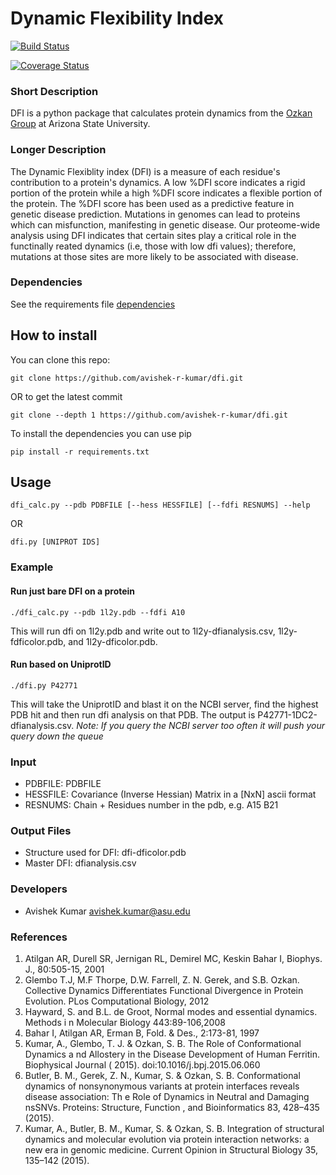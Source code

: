 # Dynamic Flexibility Index #

[![Build Status](https://travis-ci.org/avishek-r-kumar/DFI.svg?branch=master)](https://travis-ci.org/avishek-r-kumar/DFI)

[![Coverage Status](https://coveralls.io/repos/github/avishek-r-kumar/DFI/badge.svg?branch=master)](https://coveralls.io/github/avishek-r-kumar/DFI?branch=master)

### Short Description ###
DFI is a python package that calculates protein dynamics from the
[Ozkan Group][OzkanLab] at Arizona State University.

[OzkanLab]: <http://ozkanlab.physics.asu.edu> "Ozkan Lab Website"

### Longer Description ###
The Dynamic Flexiblity index (DFI) is a measure of each residue's contribution to
a protein's dynamics. A low %DFI score indicates a rigid portion of the protein
while a high %DFI score indicates a flexible portion of the protein. The %DFI
score has been used as a predictive feature in genetic disease prediction. 
Mutations in genomes can lead to proteins which can misfunction, manifesting in 
genetic disease. Our proteome-wide analysis using DFI indicates that certain 
sites play a critical role in the functinally reated dynamics (i.e, those with
low dfi values); therefore, mutations at those sites are more likely to be 
associated with disease. 

### Dependencies ###

See the requirements file [dependencies][Requirements]


[Requirements]: <https://raw.githubusercontent.com/avishek-r-kumar/DFI/master/requirements.txt>

## How to install ##
You can clone this repo:
```
git clone https://github.com/avishek-r-kumar/dfi.git
```
OR to get the latest commit 
```
git clone --depth 1 https://github.com/avishek-r-kumar/dfi.git
```
To install the dependencies you can use pip
```
pip install -r requirements.txt 
```

## Usage ##
```
dfi_calc.py --pdb PDBFILE [--hess HESSFILE] [--fdfi RESNUMS] --help   
```
OR
```
dfi.py [UNIPROT IDS]
```
### Example ###
#### Run just bare DFI on a protein ####
```
./dfi_calc.py --pdb 1l2y.pdb --fdfi A10 
```
This will run dfi on 1l2y.pdb and write out to 1l2y-dfianalysis.csv,
1l2y-fdficolor.pdb, and 1l2y-dficolor.pdb.
	
#### Run based on UniprotID ####
```
./dfi.py P42771
```
This will take the UniprotID and blast it on the NCBI server, find the
highest PDB hit and then run dfi analysis on that PDB. The output is
P42771-1DC2-dfianalysis.csv. 
*Note: If you query the NCBI server too often it will push your query
down the queue*

### Input ###

* PDBFILE:     PDBFILE
* HESSFILE:    Covariance (Inverse Hessian) Matrix in a [NxN] ascii format 
* RESNUMS:     Chain + Residues number in the pdb, e.g. A15 B21

### Output Files ###

* Structure used for DFI: dfi-dficolor.pdb 
* Master DFI: dfianalysis.csv 

### Developers ###
* Avishek Kumar avishek.kumar@asu.edu


### References ###

1. Atilgan AR, Durell SR, Jernigan RL, Demirel MC, Keskin Bahar I, Biophys. J., 
80:505-15, 2001 
2. Glembo T.J, M.F Thorpe, D.W. Farrell, Z. N. Gerek, and S.B. Ozkan. Collective
 Dynamics Differentiates Functional Divergence in Protein Evolution. 
PLos Computational Biology, 2012  
3. Hayward, S. and B.L. de Groot, Normal modes and essential dynamics. Methods i
n Molecular Biology 443:89-106,2008
4. Bahar I, Atilgan AR, Erman B, Fold. & Des., 2:173-81, 1997
5. Kumar, A., Glembo, T. J. & Ozkan, S. B. The Role of Conformational Dynamics a
nd Allostery in the Disease Development of Human Ferritin. Biophysical Journal (
2015). doi:10.1016/j.bpj.2015.06.060
6. Butler, B. M., Gerek, Z. N., Kumar, S. & Ozkan, S. B. Conformational dynamics
 of nonsynonymous variants at protein interfaces reveals disease association: Th
e Role of Dynamics in Neutral and Damaging nsSNVs. Proteins: Structure, Function
, and Bioinformatics 83, 428–435 (2015).
7. Kumar, A., Butler, B. M., Kumar, S. & Ozkan, S. B. Integration of structural 
dynamics and molecular evolution via protein interaction networks: a new era in 
genomic medicine. Current Opinion in Structural Biology 35, 135–142 (2015).

 

